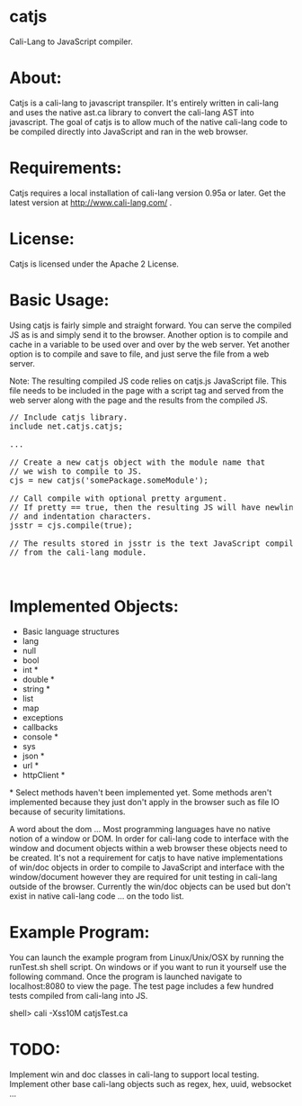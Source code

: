# catjs
Cali-Lang to JavaScript compiler.

# About:
Catjs is a cali-lang to javascript transpiler. It's entirely written in cali-lang and uses the native ast.ca library to convert the cali-lang AST into javascript. The goal of catjs is to allow much of the native cali-lang code to be compiled directly into JavaScript and ran in the web browser.

# Requirements:
Catjs requires a local installation of cali-lang version 0.95a or later. Get the latest version at <a href='http://www.cali-lang.com/' target='_blank'>http://www.cali-lang.com/</a> .

# License:
Catjs is licensed under the Apache 2 License.

# Basic Usage:
Using catjs is fairly simple and straight forward. You can serve the compiled JS as is and simply send it to the browser. Another option is to compile and cache in a variable to be used over and over by the web server. Yet another option is to compile and save to file, and just serve the file from a web server. 

Note: The resulting compiled JS code relies on catjs.js JavaScript file. This file needs to be included in the page with a script tag and served from the web server along with the page and the results from the compiled JS. 

<pre>
// Include catjs library.
include net.catjs.catjs;

...

// Create a new catjs object with the module name that 
// we wish to compile to JS.
cjs = new catjs('somePackage.someModule');

// Call compile with optional pretty argument.
// If pretty == true, then the resulting JS will have newline 
// and indentation characters.
jsstr = cjs.compile(true);

// The results stored in jsstr is the text JavaScript compiled 
// from the cali-lang module.


</pre>

# Implemented Objects:
* Basic language structures
* lang
* null
* bool
* int *
* double *
* string *
* list
* map
* exceptions
* callbacks
* console *
* sys
* json *
* url *
* httpClient *

\* Select methods haven't been implemented yet. Some methods aren't implemented because they just don't apply in the browser such as file IO because of security limitations. 

A word about the dom ... Most programming languages have no native notion of a window or DOM. In order for cali-lang code to interface with the window and document objects within a web browser these objects need to be created. It's not a requirement for catjs to have native implementations of win/doc objects in order to compile to JavaScript and interface with the window/document however they are required for unit testing in cali-lang outside of the browser. Currently the win/doc objects can be used but don't exist in native cali-lang code ... on the todo list.

# Example Program:
You can launch the example program from Linux/Unix/OSX by running the runTest.sh shell script. On windows or if you want to run it yourself use the following command. Once the program is launched navigate to localhost:8080 to view the page. The test page includes a few hundred tests compiled from cali-lang into JS.

shell> cali -Xss10M catjsTest.ca

# TODO:
Implement win and doc classes in cali-lang to support local testing. Implement other base cali-lang objects such as regex, hex, uuid, websocket ...
